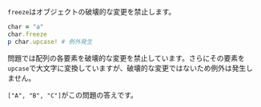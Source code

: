 `freeze`はオブジェクトの破壊的な変更を禁止します。

```ruby
char = "a"
char.freeze
p char.upcase! # 例外発生
```

問題では配列の各要素を破壊的な変更を禁止しています。さらにその要素を`upcase`で大文字に変換していますが、破壊的な変更ではないため例外は発生しません。

`["A", "B", "C"]`がこの問題の答えです。
